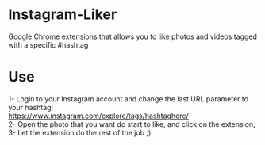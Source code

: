# Instagram-Liker
Google Chrome extensions that allows you to like photos and videos tagged with a specific #hashtag 

# Use
1- Login to your Instagram account and change the last URL parameter to your hashtag:<br>
https://www.instagram.com/explore/tags/hashtaghere/ <br>
2- Open the photo that you want do start to like, and click on the extension; <br>
3- Let the extension do the rest of the job ;) <br>
